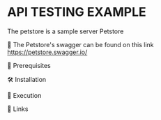 
# API TESTING EXAMPLE
The petstore is a sample server Petstore 


🧪 The Petstore's swagger can be found on this link https://petstore.swagger.io/

🔧 Prerequisites

🛠️ Installation

🔩 Execution

🔗 Links



